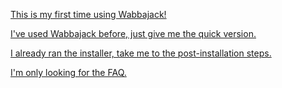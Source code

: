 [This is my first time using Wabbajack!](https://github.com/LivelyDismay/Learn-To-Mod/blob/eda3bb764cba4f4f0ce81b3fa032a5c54a23c0a7/wabbajack-stuff/Opus-Readme-Long.md)

[I've used Wabbajack before, just give me the quick version.](https://github.com/LivelyDismay/Learn-To-Mod/blob/8beb5a5462a96a9e336b8627098438efb32602cb/wabbajack-stuff/Opus-Readme-Short.md)

[I already ran the installer, take me to the post-installation steps.](https://github.com/LivelyDismay/Learn-To-Mod/blob/2b4e9616ff2d165afd4b06de30bd1646fa3e86f8/wabbajack-stuff/Opus-Readme-Post-Install.md)

[I'm only looking for the FAQ.](https://github.com/LivelyDismay/Learn-To-Mod/blob/bcc4e131b1e94af38887c238479d0efa2ad093b0/wabbajack-stuff/faq-wip.md)
